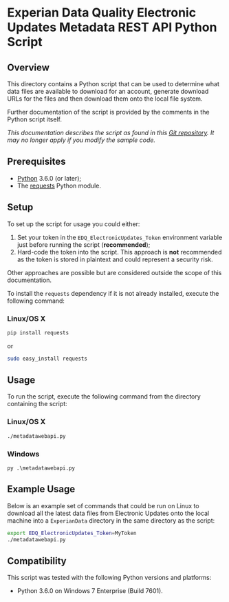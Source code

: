 # Experian Data Quality Electronic Updates Metadata REST API Python Script

## Overview

This directory contains a Python script that can be used to determine what data files are available to download for an account, generate download URLs for the files and then download them onto the local file system.

Further documentation of the script is provided by the comments in the Python script itself.

*This documentation describes the script as found in this [Git repository](https://github.com/experiandataquality/electronicupdates). It may no longer apply if you modify the sample code.*

## Prerequisites

 * [Python](https://www.python.org/downloads/) 3.6.0 (or later);
 * The [requests](http://docs.python-requests.org/en/latest/) Python module.

## Setup

To set up the script for usage you could either:

 1. Set your token in the ```EDQ_ElectronicUpdates_Token``` environment variable just before running the script (**recommended**);
 1. Hard-code the token into the script. This approach is **not** recommended as the token is stored in plaintext and could represent a security risk.

Other approaches are possible but are considered outside the scope of this documentation.

To install the ```requests``` dependency if it is not already installed, execute the following command:

### Linux/OS X

```sh
pip install requests
```

or

```sh
sudo easy_install requests
```

## Usage

To run the script, execute the following command from the directory containing the script:

### Linux/OS X

```sh
./metadatawebapi.py
```

### Windows

```batchfile
py .\metadatawebapi.py
```

## Example Usage

Below is an example set of commands that could be run on Linux to download all the latest data files from Electronic Updates onto the local machine into a ```ExperianData``` directory in the same directory as the script:

```sh
export EDQ_ElectronicUpdates_Token=MyToken
./metadatawebapi.py
```

## Compatibility

This script was tested with the following Python versions and platforms:

 * Python 3.6.0 on Windows 7 Enterprise (Build 7601).
